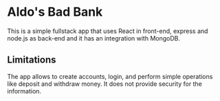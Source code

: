 # Aldo's Bad Bank
This is a simple fullstack app that uses React in front-end, express and node.js as back-end and it has an integration with MongoDB.

## Limitations
The app allows to create accounts, login, and perform simple operations like deposit and withdraw money. It does not provide security for the information.
